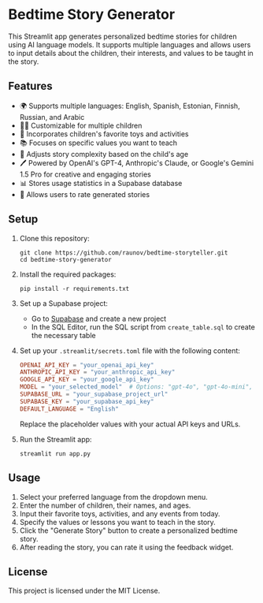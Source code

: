# Bedtime Story Generator

This Streamlit app generates personalized bedtime stories for children using AI language models. It supports multiple languages and allows users to input details about the children, their interests, and values to be taught in the story.

## Features

- 🌍 Supports multiple languages: English, Spanish, Estonian, Finnish, Russian, and Arabic
- 👧👦 Customizable for multiple children
- 🧸 Incorporates children's favorite toys and activities
- 📚 Focuses on specific values you want to teach
- 🎨 Adjusts story complexity based on the child's age
- 🖊️ Powered by OpenAI's GPT-4, Anthropic's Claude, or Google's Gemini 1.5 Pro for creative and engaging stories
- 📊 Stores usage statistics in a Supabase database
- 🌟 Allows users to rate generated stories

## Setup

1. Clone this repository:
   ```
   git clone https://github.com/raunov/bedtime-storyteller.git
   cd bedtime-story-generator
   ```

2. Install the required packages:
   ```
   pip install -r requirements.txt
   ```

3. Set up a Supabase project:
   - Go to [Supabase](https://supabase.com/) and create a new project
   - In the SQL Editor, run the SQL script from `create_table.sql` to create the necessary table

4. Set up your `.streamlit/secrets.toml` file with the following content:
   ```toml
   OPENAI_API_KEY = "your_openai_api_key"
   ANTHROPIC_API_KEY = "your_anthropic_api_key"
   GOOGLE_API_KEY = "your_google_api_key"
   MODEL = "your_selected_model"  # Options: "gpt-4o", "gpt-4o-mini", "claude-3-5-sonnet-20240620", or "gemini-1.5-pro"
   SUPABASE_URL = "your_supabase_project_url"
   SUPABASE_KEY = "your_supabase_api_key"
   DEFAULT_LANGUAGE = "English"
   ```
   Replace the placeholder values with your actual API keys and URLs.

5. Run the Streamlit app:
   ```
   streamlit run app.py
   ```

## Usage

1. Select your preferred language from the dropdown menu.
2. Enter the number of children, their names, and ages.
3. Input their favorite toys, activities, and any events from today.
4. Specify the values or lessons you want to teach in the story.
5. Click the "Generate Story" button to create a personalized bedtime story.
6. After reading the story, you can rate it using the feedback widget.

## License

This project is licensed under the MIT License.